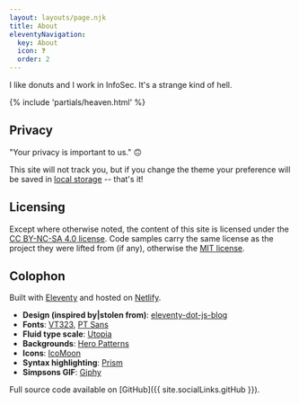 ```yaml
---
layout: layouts/page.njk
title: About
eleventyNavigation:
  key: About
  icon: ❓
  order: 2
---
```


I like donuts and I work in InfoSec. It's a strange kind of hell.

{% include 'partials/heaven.html' %}

## Privacy

"Your privacy is important to us." 🙃

This site will not track you, but if you change the theme your preference will be saved in [local storage](https://developer.mozilla.org/en-US/docs/Web/API/Window/localStorage) -- that's it!

## Licensing

Except where otherwise noted, the content of this site is licensed under the [CC BY-NC-SA 4.0 license](https://creativecommons.org/licenses/by-nc-sa/4.0/). Code samples carry the same license as the project they were lifted from (if any), otherwise the [MIT license](https://opensource.org/licenses/MIT).

## Colophon

Built with [Eleventy](https://www.11ty.dev/) and hosted on [Netlify](https://www.netlify.com/).

- **Design (inspired by|stolen from)**: [eleventy-dot-js-blog](https://eleventy-dot-js-blog.netlify.app/)
- **Fonts**: [VT323](https://fonts.google.com/specimen/VT323), [PT Sans](https://fonts.google.com/specimen/PT+Sans)
- **Fluid type scale**: [Utopia](https://utopia.fyi/)
- **Backgrounds**: [Hero Patterns](http://www.heropatterns.com/)
- **Icons**: [IcoMoon](https://icomoon.io/)
- **Syntax highlighting**: [Prism](https://prismjs.com/)
- **Simpsons GIF**: [Giphy](http://gph.is/1MxgWaH)

Full source code available on [GitHub]({{ site.socialLinks.gitHub }}).
